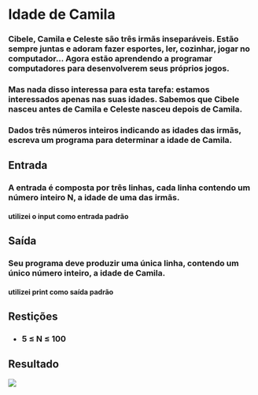 # Idade de Camila
### <p>Cibele, Camila e Celeste são três irmãs inseparáveis. Estão sempre juntas e adoram fazer esportes, ler, cozinhar, jogar no computador... Agora estão aprendendo a programar computadores para desenvolverem seus próprios jogos.</p>
### <p>Mas nada disso interessa para esta tarefa: estamos interessados apenas nas suas idades. Sabemos que Cibele nasceu antes de Camila e Celeste nasceu depois de Camila.</p>
### <p>Dados três números inteiros indicando as idades das irmãs, escreva um programa para determinar a idade de Camila.</p>
## Entrada
### <p>A entrada é composta por três linhas, cada linha contendo um número inteiro N, a idade de uma das irmãs.</p>
#### utilizei o input como entrada padrão
## Saída
### <p>Seu programa deve produzir uma única linha, contendo um único número inteiro, a idade de Camila.</p>
#### utilizei print como saída padrão
## Restições 
### <ul><li>5 ≤ N ≤ 100</li></ul>
## Resultado 
<img src="https://cdn.discordapp.com/attachments/898218683871141919/963971927532249148/unknown.png">
